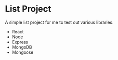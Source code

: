# List Project

A simple list project for me to test out various libraries.

- React
- Node
- Express
- MongoDB
- Mongoose

